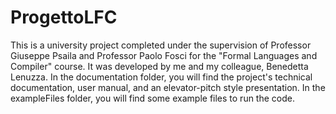 # ProgettoLFC
This is a university project completed under the supervision of Professor Giuseppe Psaila and Professor Paolo Fosci for the "Formal Languages and Compiler" course.
It was developed by me and my colleague, Benedetta Lenuzza.
In the documentation folder, you will find the project's technical documentation, user manual, and an elevator-pitch style presentation.
In the exampleFiles folder, you will find some example files to run the code.
